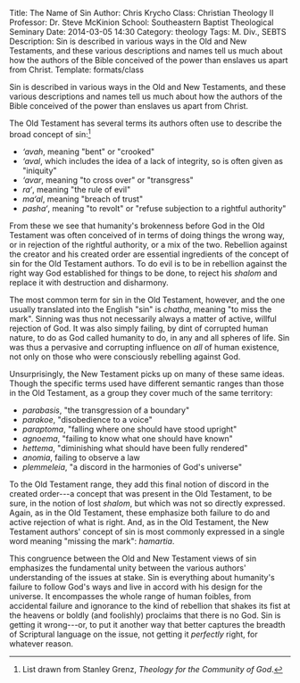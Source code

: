 Title: The Name of Sin
Author: Chris Krycho
Class: Christian Theology II
Professor: Dr. Steve McKinion
School: Southeastern Baptist Theological Seminary
Date: 2014-03-05 14:30
Category: theology
Tags: M. Div., SEBTS
Description: Sin is described in various ways in the Old and New Testaments, and these various descriptions and names tell us much about how the authors of the Bible conceived of the power than enslaves us apart from Christ.
Template: formats/class

Sin is described in various ways in the Old and New Testaments, and these various
descriptions and names tell us much about how the authors of the Bible
conceived of the power than enslaves us apart from Christ.

The Old Testament has several terms its authors often use to describe the broad
concept of sin:[^1]

[^1]: List drawn from Stanley Grenz, _Theology for the Community of God_.

- *&lsquo;avah*, meaning "bent" or "crooked"
- *&lsquo;aval*, which includes the idea of a lack of integrity, so is often
  given as "iniquity"
- *&lsquo;avar*, meaning "to cross over" or "transgress"
- *ra&lsquo;*, meaning "the rule of evil"
- *ma&lsquo;al*, meaning "breach of trust"
- *pasha&lsquo;*, meaning "to revolt" or "refuse subjection to a rightful
  authority"

From these we see that humanity's brokenness before God in the Old Testament was
often conceived of in terms of doing things the wrong way, or in rejection of
the rightful authority, or a mix of the two. Rebellion against the creator and
his created order are essential ingredients of the concept of sin for the Old
Testament authors. To do evil is to be in rebellion against the right way God
established for things to be done, to reject his *shalom* and replace it with
destruction and disharmony.

The most common term for sin in the Old Testament, however, and the one usually
translated into the English "sin" is *chatha*, meaning "to miss the mark".
Sinning was thus not necessarily always a matter of active, willful rejection
of God. It was also simply failing, by dint of corrupted human nature, to do as
God called humanity to do, in any and all spheres of life. Sin was thus a
pervasive and corrupting influence on *all* of human existence, not only on
those who were consciously rebelling against God.

Unsurprisingly, the New Testament picks up on many of these same ideas. Though
the specific terms used have different semantic ranges than those in the Old
Testament, as a group they cover much of the same territory:

- *parabasis*, "the transgression of a boundary"
- *parakoe*, "disobedience to a voice"
- *paraptoma*, "falling where one should have stood upright"
- *agnoema*, "failing to know what one should have known"
- *hettema*, "diminishing what should have been fully rendered"
- *anomia*, failing to observe a law
- *plemmeleia*, "a discord in the harmonies of God's universe"

To the Old Testament range, they add this final notion of discord in the created
order---a concept that was present in the Old Testament, to be sure, in the
notion of lost *shalom*, but which was not so directly expressed. Again, as in
the Old Testament, these emphasize both failure to do and active rejection of
what is right. And, as in the Old Testament, the New Testament authors' concept
of sin is most commonly expressed in a single word meaning "missing the mark":
*hamartia*.

This congruence between the Old and New Testament views of sin emphasizes the
fundamental unity between the various authors' understanding of the issues at
stake. Sin is everything about humanity's failure to follow God's ways and live
in accord with his design for the universe. It encompasses the whole range of
human foibles, from  accidental failure and ignorance to the kind of rebellion
that shakes its fist at the heavens or boldly (and foolishly) proclaims that
there is no God. Sin is getting it wrong---or, to put it another way that
better captures the breadth of Scriptural language on the issue, not getting it
*perfectly* right, for whatever reason.